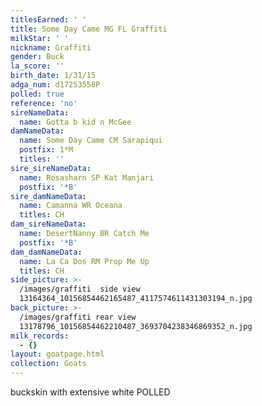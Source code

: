 ```yaml
---
titlesEarned: ' '
title: Some Day Came MG FL Graffiti
milkStar: ' '
nickname: Graffiti
gender: Buck
la_score: ''
birth_date: 1/31/15
adga_num: d17253558P
polled: true
reference: 'no'
sireNameData:
  name: Gotta b kid n McGee
damNameData:
  name: Some Day Came CM Sarapiqui
  postfix: 1*M
  titles: ''
sire_sireNameData:
  name: Rosasharn SP Kat Manjari
  postfix: '*B'
sire_damNameData:
  name: Camanna WR Oceana
  titles: CH
dam_sireNameData:
  name: DesertNanny BR Catch Me
  postfix: '*B'
dam_damNameData:
  name: La Ca Dos RM Prop Me Up
  titles: CH
side_picture: >-
  /images/graffiti  side view
  13164364_10156854462165487_4117574611431303194_n.jpg
back_picture: >-
  /images/graffiti rear view
  13178796_10156854462210487_3693704238346869352_n.jpg
milk_records:
  - {}
layout: goatpage.html
collection: Goats
---
```

buckskin with extensive white POLLED
